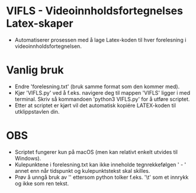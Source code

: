 # VIFLS - Videoinnholdsfortegnelses Latex-skaper
* Automatiserer prosessen med å lage Latex-koden til hver forelesning i videoinnholdsfortegnelsen.

# Vanlig bruk
* Endre 'forelesning.txt' (bruk samme format som den kommer med).
* Kjør 'VIFLS.py' ved å f.eks. navigere deg til mappen 'VIFLS' ligger i med terminal. Skriv så kommandoen 'python3 VIFLS.py' for å utføre scriptet.
* Etter at scriptet er kjørt vil det automatisk kopiére LATEX-koden til utklippstavlen din.

# OBS
* Scriptet fungerer kun på macOS (men kan relativt enkelt utvides til Windows).
* Kulepunktene i forelesning.txt kan ikke inneholde tegnrekkefølgen ' - ' annet enn når tidspunkt og kulepunktstekst skal skilles.
* Prøv å unngå bruk av '\' ettersom python tolker f.eks. '\t' som et innrykk og ikke som ren tekst.
